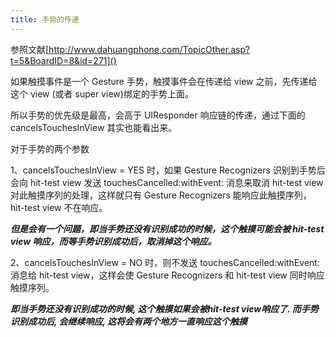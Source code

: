 ```yaml
---
title: 手势的传递
---
```


参照文献[http://www.dahuangphone.com/TopicOther.asp?t=5&BoardID=8&id=271]()

如果触摸事件是一个 Gesture 手势，触摸事件会在传递给 view 之前，先传递给这个 view (或者 super view)绑定的手势上面。

所以手势的优先级是最高，会高于 UIResponder 响应链的传递，通过下面的 cancelsTouchesInView 其实也能看出来。

对于手势的两个参数

1、cancelsTouchesInView = YES 时，如果 Gesture Recognizers 识别到手势后会向 hit-test view 发送 touchesCancelled:withEvent: 消息来取消 hit-test view 对此触摸序列的处理，这样就只有 Gesture Recognizers 能响应此触摸序列，hit-test view 不在响应。

***但是会有一个问题，即当手势还没有识别成功的时候，这个触摸可能会被 hit-test view 响应，而等手势识别成功后，取消掉这个响应。***

2、cancelsTouchesInView = NO 时，则不发送 touchesCancelled:withEvent: 消息给 hit-test view，这样会使 Gesture Recognizers 和 hit-test view 同时响应触摸序列。

***即当手势还没有识别成功的时候, 这个触摸如果会被hit-test view响应了. 而手势识别成功后, 会继续响应, 这将会有两个地方一直响应这个触摸***
